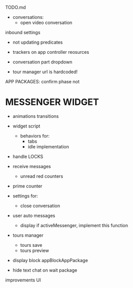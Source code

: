 TODO.md

+ conversations:
  + open video conversation


inbound settings
  + not updating predicates

+ trackers on app controller reosurces

+ conversation part dropdown

+ tour manager url is hardcoded!

APP PACKAGES:
  confirm phase not

# MESSENGER WIDGET

+ animations transitions

+ widget script
  + behaviors for:
    + tabs
    + idle implementation

+ handle LOCKS

+ receive messages
  + unread red counters

+ prime counter

+ settings for:
  + close conversation

+ user auto messages 
  + display if activeMessenger, implement this function

+ tours manager
  + tours save
  + tours preview


+ display block
  appBlockAppPackage


+ hide text chat on wait package

improvements UI
